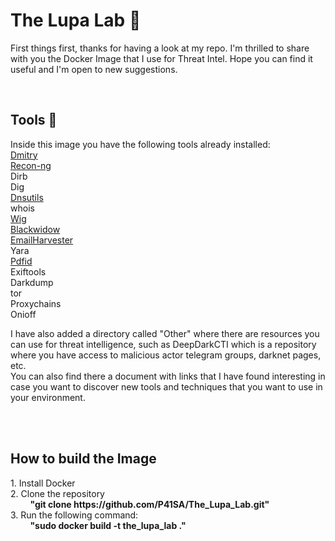 <h1> The Lupa Lab &#128270</h1>
<p>First things first, thanks for having a look at my repo. I'm thrilled to share with you the Docker Image that I use for Threat Intel. Hope you can find it useful and I'm open to new suggestions.</p>
<br>
<h2>Tools &#128295;</h2>
<p>Inside this image you have the following tools already installed: <br>
<a href="https://github.com/jaygreig86/dmitry">Dmitry</a> <br>
<a href="https://github.com/lanmaster53/recon-ng">Recon-ng</a> <br>
Dirb <br>
Dig <br>
<a href="https://packages.debian.org/es/buster/dnsutils">Dnsutils</a> <br>
whois <br>
<a href="https://github.com/jekyc/wig">Wig</a> <br>
<a href="https://github.com/1N3/BlackWidow">Blackwidow</a> <br>
<a href="https://github.com/maldevel/EmailHarvester">EmailHarvester</a> <br>
Yara <br>
<a href="https://github.com/Rafiot/pdfid">Pdfid</a> <br>
Exiftools<br>
Darkdump<br>
tor<br>
Proxychains<br>
Onioff</p>
<p>I have also added a directory called "Other" where there are resources you can use for threat intelligence, such as DeepDarkCTI which is a repository where you have access to malicious actor telegram groups, darknet pages, etc. <br> 
You can also find there a document with links that I have found interesting in case you want to discover new tools and techniques that you want to use in your environment. </p><br>
<br>
<h2>How to build the Image</h2>
<p>1. Install Docker<br>
2. Clone the repository<br>
  &nbsp; &nbsp; &nbsp; &nbsp; <b>"git clone https://github.com/P41SA/The_Lupa_Lab.git"</b> <br>
3. Run the following command:<br>
  &nbsp; &nbsp; &nbsp; &nbsp; <b>"sudo docker build -t the_lupa_lab ."</b>
</p>




